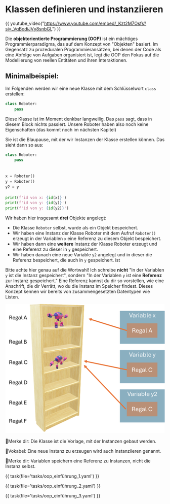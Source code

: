 # Klassen definieren und instanziieren

{{ youtube_video("https://www.youtube.com/embed/_Kzt2M7Osfs?si=_VqBodiJVy8snbGL") }}

Die **objektorientierte Programmierung (OOP)** ist ein mächtiges Programmierparadigma, 
das auf dem Konzept von "Objekten" basiert. Im Gegensatz zu prozeduralen Programmieransätzen,
bei denen der Code als eine Abfolge von Aufgaben organisiert ist, 
legt die OOP den Fokus auf die Modellierung von reellen Entitäten und ihren Interaktionen.

## Minimalbeispiel:

Im Folgenden werden wir eine neue Klasse mit dem Schlüsselwort `class` erstellen:

```python
class Roboter:
    pass
```

Diese Klasse ist im Moment denkbar langweilig. Das `pass` sagt,
dass in diesem Block nichts passiert. Unsere Roboter haben also noch keine Eigenschaften
(das kommt noch im nächsten Kapitel)

Sie ist die Blaupause, mit der wir Instanzen der Klasse
erstellen können. Das sieht dann so aus:

```python
class Roboter:
    pass


x = Roboter()
y = Roboter()
y2 = y

print(f'id von x: {id(x)}')
print(f'id von y: {id(y)}')
print(f'id von y: {id(y2)}')
```


Wir haben hier insgesamt **drei** Objekte angelegt:

* Die Klasse `Roboter` selbst, wurde als ein Objekt bespeichert.
* Wir haben eine Instanz der Klasse Roboter mit dem Aufruf `Roboter()` erzeugt in der Variablen `x` eine Referenz zu diesem Objekt bespeichert.
* Wir haben dann eine **weitere** Instanz der Klasse Roboter erzeugt und eine Referenz zu dieser in `y` gespeichert.
* Wir haben danach eine neue Variable `y2` angelegt und in dieser die Referenz bespeichert, die auch in `y` gespeichert. ist

Bitte achte hier genau auf die Wortwahl! Ich schreibe **nicht** "In der Variablen `y` ist die Instanz gespeichert",
sondern "In der Variablen `y` ist eine **Referenz** zur Instanz gespeichert." Eine Referenz kannst du dir so vorstellen,
wie eine Anschrift, die dir Verrätt, wo du die Instanz im Speicher findest. Dieses Konzept kennen wir bereits von
zusammengesetzten Datentypen wie Listen.

![img.png](variablen.png)

🔅Merke dir: Die Klasse ist die Vorlage, mit der Instanzen gebaut werden.

🔅Vokabel: Eine neue Instanz zu erzeugen wird auch Instanziieren genannt.

🔅Merke dir: Variablen speichern eine Referenz zu Instanzen, nicht die Instanz selbst.


{{ task(file='tasks/oop_einführung_1.yaml') }}

{{ task(file='tasks/oop_einführung_2.yaml') }}


{{ task(file='tasks/oop_einführung_3.yaml') }}
